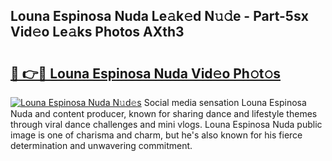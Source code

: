 ## Louna Espinosa Nuda Le𝚊k𝚎d N𝚞𝚍e - Part-5sx Vid𝚎o Le𝚊ks Photos AXth3

# <h2><a href="http://fbelkc8.evod.top/?m=Louna+Espinosa+Nuda">🔗 👉🔴 Louna Espinosa Nuda Vid𝚎o Ph𝚘t𝚘s</a></h2>

[![Louna Espinosa Nuda N𝚞d𝚎s](https://i.imgur.com/8V9OHl7.gif)](http://fbelkc8.evod.top/?m=Louna+Espinosa+Nuda)
Social media sensation Louna Espinosa Nuda and content producer, known for sharing dance and lifestyle themes through viral dance challenges and mini vlogs. Louna Espinosa Nuda public image is one of charisma and charm, but he's also known for his fierce determination and unwavering commitment. 
